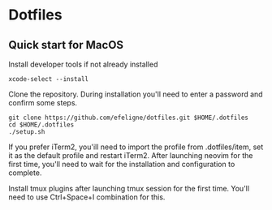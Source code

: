# Dotfiles

## Quick start for MacOS
Install developer tools if not already installed
```shell
xcode-select --install
```

Clone the repository. During installation you'll need to enter a password and confirm some steps.
```shell
git clone https://github.com/efeligne/dotfiles.git $HOME/.dotfiles
cd $HOME/.dotfiles
./setup.sh
```
If you prefer iTerm2, you'ill need to import the profile from .dotfiles/item, set it as the default profile and restart iTerm2.
After launching neovim for the first time, you'll need to wait for the installation and configuration to complete.

Install tmux plugins after launching tmux session for the first time. You'll need to use Ctrl+Space+I combination for this.
